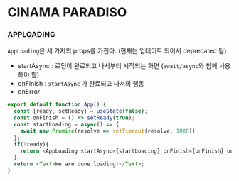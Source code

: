 # CINAMA PARADISO

### APPLOADING
`AppLoading`은 세 가지의 props를 가진다. (현재는 업데이트 되어서 deprecated 됨)
- startAsync : 로딩이 완료되고 나서부터 시작되는 화면 (`await/async`와 함께 사용해야 함)
- onFinish : `startAsync` 가 완료되고 나서의 행동
- onError

```javascript
export default function App() {
  const [ready, setReady] = useState(false);
  const onFinish = () => setReady(true);
  const startLoading = async() => {
    await new Promise(resolve => setTimeout(resolve, 1000))
  };
  if(!ready){
    return <AppLoading startAsync={startLoading} onFinish={onFinish} onError={console.error}/>;
  }
  return <Text>We are done loading!</Text>;
}

```